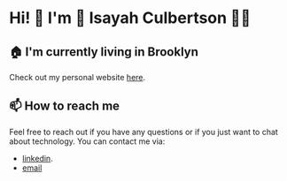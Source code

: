 # Hi!  👋 I'm  🌠 Isayah Culbertson 🌠🧬


## 🏠 I'm currently living in Brooklyn
Check out my personal website [here](https://isayahc.github.io).


## 📫 How to reach me
Feel free to reach out if you have any questions or if you just want to chat about technology. You can contact me via:
 - [linkedin](https://www.linkedin.com/in/isayahc/).
 - [email](isayahculbertson@gmail.com)


